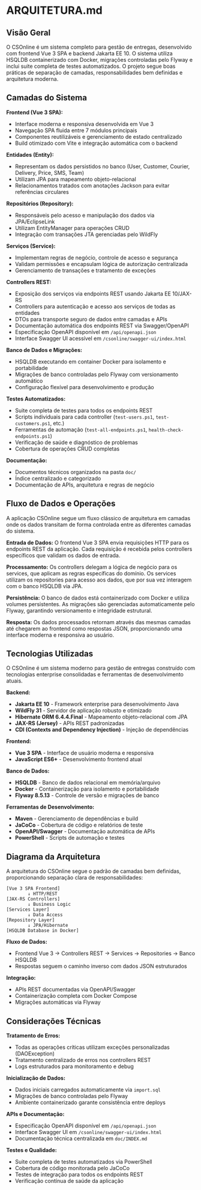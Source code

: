 # ARQUITETURA.md

## Visão Geral
O CSOnline é um sistema completo para gestão de entregas, desenvolvido com frontend Vue 3 SPA e backend Jakarta EE 10. O sistema utiliza HSQLDB containerizado com Docker, migrações controladas pelo Flyway e inclui suite completa de testes automatizados. O projeto segue boas práticas de separação de camadas, responsabilidades bem definidas e arquitetura moderna.


## Camadas do Sistema

**Frontend (Vue 3 SPA):**
- Interface moderna e responsiva desenvolvida em Vue 3
- Navegação SPA fluida entre 7 módulos principais
- Componentes reutilizáveis e gerenciamento de estado centralizado
- Build otimizado com Vite e integração automática com o backend

**Entidades (Entity):**
- Representam os dados persistidos no banco (User, Customer, Courier, Delivery, Price, SMS, Team)
- Utilizam JPA para mapeamento objeto-relacional
- Relacionamentos tratados com anotações Jackson para evitar referências circulares

**Repositórios (Repository):**
- Responsáveis pelo acesso e manipulação dos dados via JPA/EclipseLink
- Utilizam EntityManager para operações CRUD
- Integração com transações JTA gerenciadas pelo WildFly

**Serviços (Service):**
- Implementam regras de negócio, controle de acesso e segurança
- Validam permissões e encapsulam lógica de autorização centralizada
- Gerenciamento de transações e tratamento de exceções

**Controllers REST:**
- Exposição dos serviços via endpoints REST usando Jakarta EE 10/JAX-RS
- Controllers para autenticação e acesso aos serviços de todas as entidades
- DTOs para transporte seguro de dados entre camadas e APIs
- Documentação automática dos endpoints REST via Swagger/OpenAPI
- Especificação OpenAPI disponível em `/api/openapi.json`
- Interface Swagger UI acessível em `/csonline/swagger-ui/index.html`

**Banco de Dados e Migrações:**
- HSQLDB executando em container Docker para isolamento e portabilidade
- Migrações de banco controladas pelo Flyway com versionamento automático
- Configuração flexível para desenvolvimento e produção

**Testes Automatizados:**
- Suite completa de testes para todos os endpoints REST
- Scripts individuais para cada controller (`test-users.ps1`, `test-customers.ps1`, etc.)
- Ferramentas de automação (`test-all-endpoints.ps1`, `health-check-endpoints.ps1`)
- Verificação de saúde e diagnóstico de problemas
- Cobertura de operações CRUD completas

**Documentação:**
- Documentos técnicos organizados na pasta `doc/`
- Índice centralizado e categorizado
- Documentação de APIs, arquitetura e regras de negócio


## Fluxo de Dados e Operações

A aplicação CSOnline segue um fluxo clássico de arquitetura em camadas onde os dados transitam de forma controlada entre as diferentes camadas do sistema.

**Entrada de Dados:**
O frontend Vue 3 SPA envia requisições HTTP para os endpoints REST da aplicação. Cada requisição é recebida pelos controllers específicos que validam os dados de entrada.

**Processamento:**
Os controllers delegam a lógica de negócio para os services, que aplicam as regras específicas do domínio. Os services utilizam os repositories para acesso aos dados, que por sua vez interagem com o banco HSQLDB via JPA.

**Persistência:**
O banco de dados está containerizado com Docker e utiliza volumes persistentes. As migrações são gerenciadas automaticamente pelo Flyway, garantindo versionamento e integridade estrutural.

**Resposta:**
Os dados processados retornam através das mesmas camadas até chegarem ao frontend como respostas JSON, proporcionando uma interface moderna e responsiva ao usuário.


## Tecnologias Utilizadas

O CSOnline é um sistema moderno para gestão de entregas construído com tecnologias enterprise consolidadas e ferramentas de desenvolvimento atuais.

**Backend:**
- **Jakarta EE 10** - Framework enterprise para desenvolvimento Java
- **WildFly 31** - Servidor de aplicação robusto e otimizado
- **Hibernate ORM 6.4.4.Final** - Mapeamento objeto-relacional com JPA
- **JAX-RS (Jersey)** - APIs REST padronizadas
- **CDI (Contexts and Dependency Injection)** - Injeção de dependências

**Frontend:**
- **Vue 3 SPA** - Interface de usuário moderna e responsiva
- **JavaScript ES6+** - Desenvolvimento frontend atual

**Banco de Dados:**
- **HSQLDB** - Banco de dados relacional em memória/arquivo
- **Docker** - Containerização para isolamento e portabilidade
- **Flyway 8.5.13** - Controle de versão e migrações de banco

**Ferramentas de Desenvolvimento:**
- **Maven** - Gerenciamento de dependências e build
- **JaCoCo** - Cobertura de código e relatórios de teste
- **OpenAPI/Swagger** - Documentação automática de APIs
- **PowerShell** - Scripts de automação e testes
## Diagrama da Arquitetura

A arquitetura do CSOnline segue o padrão de camadas bem definidas, proporcionando separação clara de responsabilidades:

```
[Vue 3 SPA Frontend] 
        ↓ HTTP/REST
[JAX-RS Controllers] 
        ↓ Business Logic
[Services Layer] 
        ↓ Data Access
[Repository Layer] 
        ↓ JPA/Hibernate
[HSQLDB Database in Docker]
```

**Fluxo de Dados:**
- Frontend Vue 3 → Controllers REST → Services → Repositories → Banco HSQLDB
- Respostas seguem o caminho inverso com dados JSON estruturados

**Integração:**
- APIs REST documentadas via OpenAPI/Swagger
- Containerização completa com Docker Compose
- Migrações automáticas via Flyway

## Considerações Técnicas

**Tratamento de Erros:**
- Todas as operações críticas utilizam exceções personalizadas (DAOException)
- Tratamento centralizado de erros nos controllers REST
- Logs estruturados para monitoramento e debug

**Inicialização de Dados:**
- Dados iniciais carregados automaticamente via `import.sql`
- Migrações de banco controladas pelo Flyway
- Ambiente containerizado garante consistência entre deploys

**APIs e Documentação:**
- Especificação OpenAPI disponível em `/api/openapi.json`
- Interface Swagger UI em `/csonline/swagger-ui/index.html`
- Documentação técnica centralizada em `doc/INDEX.md`

**Testes e Qualidade:**
- Suite completa de testes automatizados via PowerShell
- Cobertura de código monitorada pelo JaCoCo
- Testes de integração para todos os endpoints REST
- Verificação contínua de saúde da aplicação
